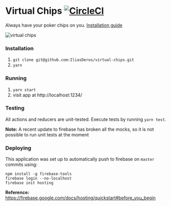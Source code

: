 # Virtual Chips [![CircleCI](https://circleci.com/gh/IliasDeros/virtual-chips.svg?style=svg)](https://circleci.com/gh/IliasDeros/virtual-chips)

Always have your poker chips on you. [Installation guide](#installation)

![virtual chips](https://i.imgur.com/Qjj5Zcw.png)

### Installation

1. `git clone git@github.com:IliasDeros/virtual-chips.git`
2. `yarn`

### Running

1. `yarn start`
2. visit app at http://localhost:1234/

### Testing

All actions and reducers are unit-tested. Execute tests by running `yarn test`.

**Note:** A recent update to firebase has broken all the mocks, so it is not possible to run unit tests at the moment

### Deploying

This application was set up to automatically push to firebase on `master` commits using:

```
npm install -g firebase-tools
firebase login --no-localhost
firebase init hosting
```

**Reference:** https://firebase.google.com/docs/hosting/quickstart#before_you_begin
